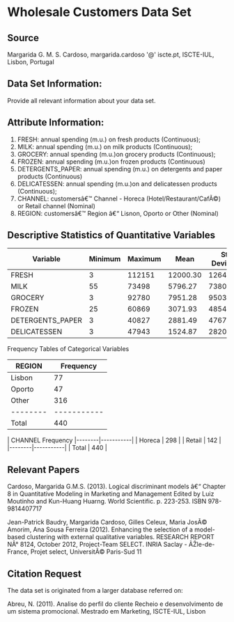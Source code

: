 # Wholesale Customers Data Set 


## Source 

Margarida G. M. S. Cardoso, margarida.cardoso '@' iscte.pt, ISCTE-IUL, Lisbon, Portugal


## Data Set Information:

Provide all relevant information about your data set.


## Attribute Information:

1)	FRESH: annual spending (m.u.) on fresh products (Continuous); 
2)	MILK: annual spending (m.u.) on milk products (Continuous); 
3)	GROCERY: annual spending (m.u.)on grocery products (Continuous); 
4)	FROZEN: annual spending (m.u.)on frozen products (Continuous) 
5)	DETERGENTS_PAPER: annual spending (m.u.) on detergents and paper products (Continuous) 
6)	DELICATESSEN: annual spending (m.u.)on and delicatessen products (Continuous); 
7)	CHANNEL: customersâ€™ Channel - Horeca (Hotel/Restaurant/CafÃ©) or Retail channel (Nominal) 
8)	REGION: customersâ€™ Region â€“ Lisnon, Oporto or Other (Nominal) 


## Descriptive Statistics of Quantitative Variables 

| Variable         | Minimum | Maximum | Mean     | Std. Deviation | 
|------------------|---------|---------|----------|----------------|
| FRESH            |    3    | 112151  | 12000.30 | 12647.329      |
| MILK	           |   55    | 73498   | 5796.27  |  7380.377      | 
| GROCERY          |    3    | 92780   | 7951.28  |  9503.163      | 
| FROZEN           |   25    | 60869   | 3071.93  |  4854.673      | 
| DETERGENTS_PAPER |    3    | 40827   | 2881.49  |  4767.854      | 
| DELICATESSEN     |    3    | 47943   | 1524.87  |  2820.106      | 

Frequency Tables of Categorical Variables

| REGION | Frequency |
|--------|-----------|
| Lisbon |	 77      |
| Oporto |	 47      |
| Other  |	316      |
|--------|-----------|
| Total	 |  440      | 

| CHANNEL	Frequency 
|--------|-----------|
| Horeca |    298    |
| Retail |    142    |
|--------|-----------|
| Total  |   440     |


## Relevant Papers

Cardoso, Margarida G.M.S. (2013). Logical discriminant models â€“ Chapter 8 in Quantitative Modeling in Marketing and Management Edited by Luiz Moutinho and Kun-Huang Huarng. World Scientific. p. 223-253. ISBN 978-9814407717 

Jean-Patrick Baudry, Margarida Cardoso, Gilles Celeux, Maria JosÃ© Amorim, Ana Sousa Ferreira (2012). Enhancing the selection of a model-based clustering with external qualitative variables. RESEARCH REPORT NÂ° 8124, October 2012, Project-Team SELECT. INRIA Saclay - ÃŽle-de-France, Projet select, UniversitÃ© Paris-Sud 11 



## Citation Request

The data set is originated from a larger database referred on: 

Abreu, N. (2011). Analise do perfil do cliente Recheio e desenvolvimento de um sistema promocional. Mestrado em Marketing, ISCTE-IUL, Lisbon 

